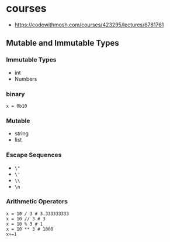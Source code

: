 # courses
- https://codewithmosh.com/courses/423295/lectures/6781761

## Mutable and Immutable Types
### Immutable Types
- int
- Numbers
### binary
```x = 0b10```

### Mutable
- string
- list

### Escape Sequences
- ```\"```
- ```\'```
- ```\\```
- ```\n```

### Arithmetic Operators
```
x = 10 / 3 # 3.333333333
x = 10 // 3 # 3
x = 10 % 3 # 1
x = 10 ** 3 # 1000
x+=1
```
